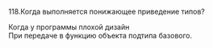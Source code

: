 118.Когда выполняется понижающее приведение типов?  

Когда у программы плохой дизайн  
При передаче в функцию объекта подтипа базового.
